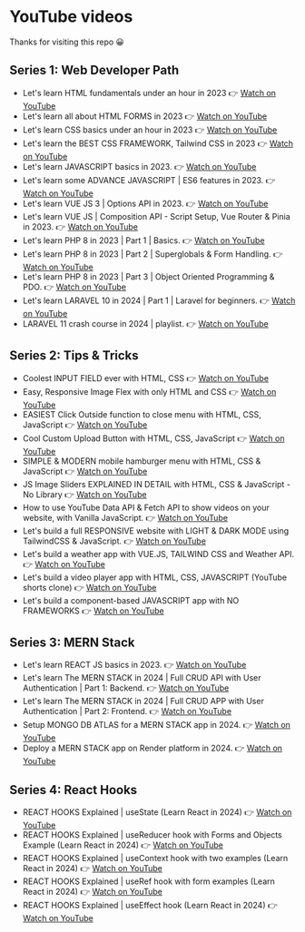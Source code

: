 # YouTube videos

Thanks for visiting this repo 😀

## Series 1: Web Developer Path

- Let's learn HTML fundamentals under an hour in 2023 👉 [Watch on YouTube](https://youtu.be/n3IKAOPwOxw?si=IJFHOjB4a6YZCbD9)
- Let's learn all about HTML FORMS in 2023 👉 [Watch on YouTube](https://youtu.be/FcCM6J1ATUk?si=gM7J9nDhGpjnDo6S)
- Let's learn CSS basics under an hour in 2023 👉 [Watch on YouTube](https://youtu.be/KyadRN-xe14?si=m0Ok1ksF0zeCg3ps)
- Let's learn the BEST CSS FRAMEWORK, Tailwind CSS in 2023 👉 [Watch on YouTube](https://youtu.be/mOP7e0aqmgk?si=HUyI-fqiMRMYUz5l)
- Let's learn JAVASCRIPT basics in 2023. 👉 [Watch on YouTube](https://youtu.be/YoVO4-bN3HY?si=JO5lpLPeJQ59vX3d)
- Let's learn some ADVANCE JAVASCRIPT | ES6 features in 2023. 👉 [Watch on YouTube](https://www.youtube.com/watch?v=_7gWP_3-7AQ)
- Let's learn VUE JS 3 | Options API in 2023. 👉 [Watch on YouTube](https://youtu.be/MJvyMXjVy4s?si=4fmS3AgwFboPdeiX)
- Let's learn VUE JS | Composition API - Script Setup, Vue Router & Pinia in 2023. 👉 [Watch on YouTube](https://www.youtube.com/watch?v=WSh8iiWgOLg)
- Let's learn PHP 8 in 2023 | Part 1 | Basics. 👉 [Watch on YouTube](https://youtu.be/S336mLBaVpQ?si=Nv_NvKsUDEOHALTY)
- Let's learn PHP 8 in 2023 | Part 2 | Superglobals & Form Handling. 👉 [Watch on YouTube](https://youtu.be/sglj3c55VfI?si=qgdKB7irC25Urc4b)
- Let's learn PHP 8 in 2023 | Part 3 | Object Oriented Programming & PDO. 👉 [Watch on YouTube](https://youtu.be/VawVMUvXVjk?si=rBhIKd1eccjktRHH)
- Let's learn LARAVEL 10 in 2024 | Part 1 | Laravel for beginners. 👉 [Watch on YouTube](https://youtu.be/9P2w-n1fPqc?si=DNsTHS6mflrXi3g4)
- LARAVEL 11 crash course in 2024 | playlist. 👉 [Watch on YouTube](https://youtube.com/playlist?list=PL38wFHH4qYZXH8Gb7PIbmyjdsWdEJLImp&si=9y8JCuKQV9CiFVGn)

## Series 2: Tips & Tricks

- Coolest INPUT FIELD ever with HTML, CSS 👉 [Watch on YouTube](https://youtu.be/9wO594NXw34?si=LAOc_ZS51x4AkX5-)
- Easy, Responsive Image Flex with only HTML and CSS 👉 [Watch on YouTube](https://youtu.be/rFPlzf769Fo?si=WSO3fja_JH-QXbRu)
- EASIEST Click Outside function to close menu with HTML, CSS, JavaScript 👉 [Watch on YouTube](https://youtu.be/w-SpaTBf-j0?si=aej-72XTvW_xcYvY)
- Cool Custom Upload Button with HTML, CSS, JavaScript 👉 [Watch on YouTube](https://youtu.be/bbFPXE2t0LQ?si=Zw_sMt9SxsY3sz3t)
- SIMPLE & MODERN mobile hamburger menu with HTML, CSS & JavaScript 👉 [Watch on YouTube](https://youtu.be/xcyfjHhMt28?si=H562ipmb9e3iXpQt)
- JS Image Sliders EXPLAINED IN DETAIL with HTML, CSS & JavaScript - No Library 👉 [Watch on YouTube](https://youtu.be/EhaKVu_3ikI?si=P6MCmnxAwN8yOsIQ)
- How to use YouTube Data API & Fetch API to show videos on your website, with Vanilla JavaScript.  👉 [Watch on YouTube](https://youtu.be/Bzw2T18YDJ4?si=xWZk3k3BKByQaBTl)
- Let's build a full RESPONSIVE website with LIGHT & DARK MODE using TailwindCSS & JavaScript. 👉 [Watch on YouTube](https://youtu.be/rSSS-SKBc_I?si=tHsPdpUmJm8g2eQK)
- Let's build a weather app with VUE.JS, TAILWIND CSS and Weather API. 👉 [Watch on YouTube](https://youtu.be/kRetyHCmPUs?si=YP4eqyAsgHp0viCT)
- Let's build a video player app with HTML, CSS, JAVASCRIPT (YouTube shorts clone) 👉 [Watch on YouTube](https://www.youtube.com/watch?v=oX4NCJkSCsA)
- Let's build a component-based JAVASCRIPT app with NO FRAMEWORKS 👉 [Watch on YouTube](https://youtu.be/scFmCO3W8G8?si=oYBTP-I30AovQwlo)

## Series 3: MERN Stack

- Let's learn REACT JS basics in 2023. 👉 [Watch on YouTube](https://youtu.be/R7TDoF7JaQA?si=cxqqqodNa3bosNcv)
- Let's learn The MERN STACK in 2024 | Full CRUD API with User Authentication | Part 1: Backend. 👉 [Watch on YouTube](https://youtu.be/rAOuOcXz81E?si=_hAR6ExUouj9els3)
- Let's learn The MERN STACK in 2024 | Full CRUD APP with User Authentication | Part 2: Frontend. 👉 [Watch on YouTube](https://youtu.be/3lbi7S26QYw?si=AXFw1OXPmEotKhbA)
- Setup MONGO DB ATLAS for a MERN STACK app in 2024. 👉 [Watch on YouTube](https://youtu.be/jmGgTPr8Kyw?si=DjTN-jgL8-j8VOI-)
- Deploy a MERN STACK app on Render platform in 2024. 👉 [Watch on YouTube](https://youtu.be/ZsFwpjFmpFQ?si=xaaHv45p9iemcZvI)

## Series 4: React Hooks

- REACT HOOKS Explained | useState (Learn React in 2024) 👉 [Watch on YouTube](https://youtu.be/gBrbZsuSYGQ)
- REACT HOOKS Explained | useReducer hook with Forms and Objects Example (Learn React in 2024) 👉 [Watch on YouTube](https://youtu.be/a7iQWvw8WPI?si=29yAGMqr-TDelC73)
- REACT HOOKS Explained | useContext hook with two examples (Learn React in 2024) 👉 [Watch on YouTube](https://youtu.be/hY9K6bU-wok?si=hieQqIGeCuRmEUu1)
- REACT HOOKS Explained | useRef hook with form examples (Learn React in 2024) 👉 [Watch on YouTube](https://youtu.be/onC5kQ8a-Xk)
- REACT HOOKS Explained | useEffect hook (Learn React in 2024) 👉 [Watch on YouTube](https://youtu.be/a6QlalVbv_0)
